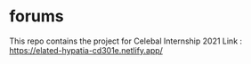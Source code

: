# forums
This repo contains the project for Celebal Internship 2021
Link : https://elated-hypatia-cd301e.netlify.app/
